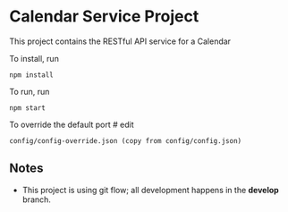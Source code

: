 # Calendar Service Project

This project contains the RESTful API service for a Calendar

To install, run

    npm install

To run, run

    npm start

To override the default port # edit

    config/config-override.json (copy from config/config.json)

## Notes

- This project is using git flow; all development happens in the **develop** branch.

